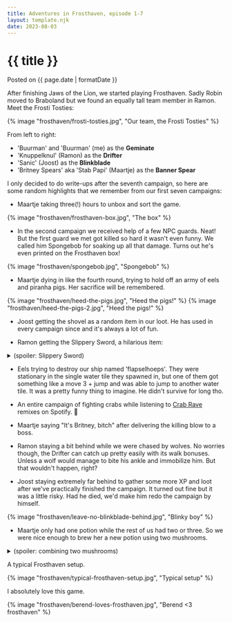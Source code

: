 ```yaml
---
title: Adventures in Frosthaven, episode 1-7
layout: template.njk
date: 2023-08-03
---
```


<div class="post-header">
    <h1 class="post-title">{{ title }}</h1>
    <p class="post-metadata">Posted on {{ page.date | formatDate }}</p>
</div>

After finishing Jaws of the Lion, we started playing Frosthaven. Sadly Robin moved to Braboland but we found an equally tall team member in Ramon. Meet the Frosti Tosties:

{% image "frosthaven/frosti-tosties.jpg", "Our team, the Frosti Tosties" %}

From left to right:

- 'Buurman' and 'Buurman' (me) as the **Geminate**
- 'Knuppelknul' (Ramon) as the **Drifter**
- 'Sanic' (Joost) as the **Blinkblade**
- 'Britney Spears' aka 'Stab Papi' (Maartje) as the **Banner Spear**

I only decided to do write-ups after the seventh campaign, so here are some random highlights that we remember from our first seven campaigns:

- Maartje taking three(!) hours to unbox and sort the game.

{% image "frosthaven/frosthaven-box.jpg", "The box" %}

- In the second campaign we received help of a few NPC guards. Neat! But the first guard we met got killed so hard it wasn't even funny. We called him Spongebob for soaking up all that damage. Turns out he's even printed on the Frosthaven box!

{% image "frosthaven/spongebob.jpg", "Spongebob" %}

- Maartje dying in like the fourth round, trying to hold off an army of eels and piranha pigs. Her sacrifice will be remembered.

{% image "frosthaven/heed-the-pigs.jpg", "Heed the pigs!" %}
{% image "frosthaven/heed-the-pigs-2.jpg", "Heed the pigs!" %}

<!-- - A sweet triple kill on three snow-imps by me, using Draining Pincers. -->

- Joost getting the shovel as a random item in our loot. He has used in every campaign since and it's always a lot of fun.
 
- Ramon getting the Slippery Sword, a hilarious item:

<details>
<summary>(spoiler: Slippery Sword)</summary>
{% image "frosthaven/slippery-sword.jpg", "Slippery sword" %}
</details>

- Eels trying to destroy our ship named 'flapselhoeps'. They were stationary in the single water tile they spawned in, but one of them got something like a move 3 + jump and was able to jump to another water tile. It was a pretty funny thing to imagine. He didn't survive for long tho.

- An entire campaign of fighting crabs while listening to <a href="https://www.youtube.com/watch?v=LDU_Txk06tM" target="_blank">Crab Rave</a> remixes on Spotify. 🦀

- Maartje saying "It's Britney, bitch" after delivering the killing blow to a boss.

- Ramon staying a bit behind while we were chased by wolves. No worries though, the Drifter can catch up pretty easily with its walk bonuses. Unless a wolf would manage to bite his ankle and immobilize him. But that wouldn't happen, right?

- Joost staying extremely far behind to gather some more XP and loot after we've practically finished the campaign. It turned out fine but it was a little risky. Had he died, we'd make him redo the campaign by himself.

{% image "frosthaven/leave-no-blinkblade-behind.jpg", "Blinky boy" %}

- Maartje only had one potion while the rest of us had two or three. So we were nice enough to brew her a new potion using two mushrooms.

<details>
<summary>(spoiler: combining two mushrooms)</summary>
<p>Enjoy your champignonsoep.</p>
{% image "frosthaven/champignonsoep.jpg", "champignonsoep" %}
</details>

A typical Frosthaven setup. 

{% image "frosthaven/typical-frosthaven-setup.jpg", "Typical setup" %}

I absolutely love this game.

{% image "frosthaven/berend-loves-frosthaven.jpg", "Berend <3 frosthaven" %}
